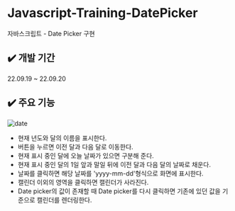 # Javascript-Training-DatePicker

자바스크립트 - Date Picker 구현

## ✔️ 개발 기간

22.09.19 ~ 22.09.20

## ✔️ 주요 기능
![date](https://user-images.githubusercontent.com/118104709/204482676-02dbfb7d-d7db-47e6-ba1f-db8ccc70ff70.gif)

- 현재 년도와 달의 이름을 표시한다.
- 버튼을 누르면 이전 달과 다음 달로 이동한다.
- 현재 표시 중인 달에 오늘 날짜가 있으면 구분해 준다.
- 현재 표시 중인 달의 1일 앞과 말일 뒤에 이전 달과 다음 달의 날짜로 채운다.
- 날짜를 클릭하면 해당 날짜를 'yyyy-mm-dd'형식으로 화면에 표시한다.
- 캘린더 이외의 영역을 클릭하면 캘린더가 사라진다.
- Date picker의 값이 존재할 때 Date picker를 다시 클릭하면 기존에 있던 값을 기준으로 캘린더를 렌더링한다.
